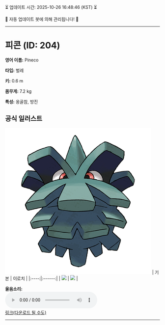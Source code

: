 
⏳ 업데이트 시간: 2025-10-26 16:48:46 (KST) ⏳

🤖 자동 업데이트 봇에 의해 관리됩니다! 🤖

---

# 피콘 (ID: 204)
**영어 이름:** Pineco

**타입:** 벌레

**키:** 0.6 m

**몸무게:** 7.2 kg

**특성:** 옹골참, 방진

## 공식 일러스트
![](https://raw.githubusercontent.com/PokeAPI/sprites/master/sprites/pokemon/other/official-artwork/204.png)
| 기본 | 이로치 |
|:----:|:------:|
| <img src="http://play.pokemonshowdown.com/sprites/ani/pineco.gif" width="200"> | <img src="http://play.pokemonshowdown.com/sprites/ani-shiny/pineco.gif" width="200"> |

**울음소리:**<br><audio controls src="https://raw.githubusercontent.com/PokeAPI/cries/main/cries/pokemon/latest/204.ogg"></audio><br> [링크(다운로드 될 수도)](https://raw.githubusercontent.com/PokeAPI/cries/main/cries/pokemon/latest/204.ogg)


---
